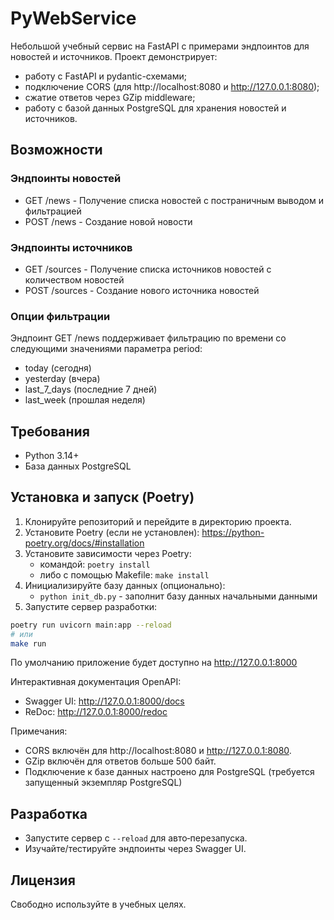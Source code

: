 # PyWebService

Небольшой учебный сервис на FastAPI с примерами эндпоинтов для новостей и источников. Проект демонстрирует:
- работу с FastAPI и pydantic-схемами;
- подключение CORS (для http://localhost:8080 и http://127.0.0.1:8080);
- сжатие ответов через GZip middleware;
- работу с базой данных PostgreSQL для хранения новостей и источников.

## Возможности

### Эндпоинты новостей

- GET /news - Получение списка новостей с постраничным выводом и фильтрацией
- POST /news - Создание новой новости

### Эндпоинты источников

- GET /sources - Получение списка источников новостей с количеством новостей
- POST /sources - Создание нового источника новостей

### Опции фильтрации

Эндпоинт GET /news поддерживает фильтрацию по времени со следующими значениями параметра period:

- today (сегодня)
- yesterday (вчера)
- last_7_days (последние 7 дней)
- last_week (прошлая неделя)

## Требования

- Python 3.14+
- База данных PostgreSQL

## Установка и запуск (Poetry)
1. Клонируйте репозиторий и перейдите в директорию проекта.
2. Установите Poetry (если не установлен): https://python-poetry.org/docs/#installation
3. Установите зависимости через Poetry:
    - командой: `poetry install`
    - либо с помощью Makefile: `make install`
4. Инициализируйте базу данных (опционально):
    - `python init_db.py` - заполнит базу данных начальными данными
5. Запустите сервер разработки:

```bash
poetry run uvicorn main:app --reload
# или
make run
```

По умолчанию приложение будет доступно на http://127.0.0.1:8000

Интерактивная документация OpenAPI:
- Swagger UI: http://127.0.0.1:8000/docs
- ReDoc: http://127.0.0.1:8000/redoc

Примечания:

- CORS включён для http://localhost:8080 и http://127.0.0.1:8080.
- GZip включён для ответов больше 500 байт.
- Подключение к базе данных настроено для PostgreSQL (требуется запущенный экземпляр PostgreSQL)

## Разработка
- Запустите сервер с `--reload` для авто‑перезапуска.
- Изучайте/тестируйте эндпоинты через Swagger UI.

## Лицензия
Свободно используйте в учебных целях.